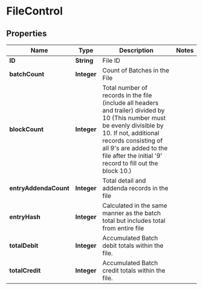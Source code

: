 # FileControl

## Properties
Name | Type | Description | Notes
------------ | ------------- | ------------- | -------------
**ID** | **String** | File ID | 
**batchCount** | **Integer** | Count of Batches in the File | 
**blockCount** | **Integer** | Total number of records in the file (include all headers and trailer) divided by 10 (This number must be evenly divisible by 10. If not, additional records consisting of all 9&#x27;s are added to the file after the initial &#x27;9&#x27; record to fill out the block 10.)  | 
**entryAddendaCount** | **Integer** | Total detail and addenda records in the file | 
**entryHash** | **Integer** | Calculated in the same manner as the batch total but includes total from entire file | 
**totalDebit** | **Integer** | Accumulated Batch debit totals within the file. | 
**totalCredit** | **Integer** | Accumulated Batch credit totals within the file. | 
